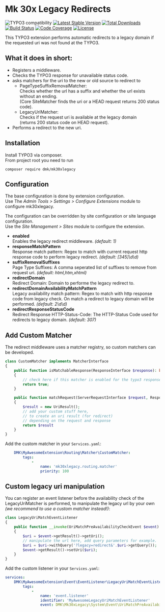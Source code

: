 Mk 30x Legacy Redirects
=======================

![TYPO3 compatibility](https://img.shields.io/badge/TYPO3-11.5-orange?maxAge=3600&style=flat-square&logo=typo3)
[![Latest Stable Version](https://img.shields.io/packagist/v/dmk/mk30xlegacy.svg?maxAge=3600&style=flat-square&logo=composer)](https://packagist.org/packages/dmk/mk30xlegacy)
[![Total Downloads](https://img.shields.io/packagist/dt/dmk/mk30xlegacy.svg?maxAge=3600&style=flat-square)](https://packagist.org/packages/dmk/mk30xlegacy)
[![Build Status](https://img.shields.io/github/actions/workflow/status/DMKEBUSINESSGMBH/typo3-mk30xlegacy/phpci.yml?maxAge=3600&style=flat-square&logo=github-actions)](https://github.com/DMKEBUSINESSGMBH/typo3-mk30xlegacy/actions?query=workflow%3A%22PHP+Checks%22)
[![Code Coverage](https://img.shields.io/badge/coverage-100%25-green?maxAge=3600&style=flat-square&logo=codecov)](https://github.com/DMKEBUSINESSGMBH/typo3-mk30xlegacy/actions?query=workflow%3A%22PHP+Checks%22)
[![License](https://img.shields.io/packagist/l/dmk/mk30xlegacy.svg?maxAge=3600&style=flat-square&logo=gnu)](https://packagist.org/packages/dmk/mk30xlegacy)

This TYPO3 extension performs automatic redirects to a legacy domain 
if the requested uri was not found at the TYPO3.

## What it does in short:

* Registers a middleware.
* Checks the TYPO3 response for unavailable status code.
* asks matchers for the uri to the new or old source to redirect to
  * PageTypeSuffixRemovalMatcher:   
    Checks whether the url has a suffix and whether the url exists without an ending.   
    (Core SiteMatcher finds the uri or a HEAD request returns 200 status code).
  * LegacyUriMatcher:   
    Checks if the request uri is available at the legacy domain   
    (returns 200 status code on HEAD request).
* Performs a redirect to the new uri.

## Installation

Install TYPO3 via composer.  
From project root you need to run

```
composer require dmk/mk30xlegacy
```

## Configuration

The base configuration is done by extension configuration.  
Use The _Admin Tools > Settings > Configure Extensions_ module to configure mk30xlegacy.

The configuration can be overridden by site configuration 
or site language configuration.  
Use the _Site Management > Sites_ module to configure the extension.

* **enabled**  
  Enables the legacy redirect middleware.
  _(default: 1)_
* **responseMatchPattern**  
  Response match pattern: 
  Regex to match with current request http response code 
  to perform legacy redirect.
  _(default: [345]\d\d)_
* **suffixRemovalSuffixes**  
  Page Type Suffixes: A comma seperated list of suffixes to remove from request uri.
  _(default: html,htm,xhtml)_
* **redirectDomain**  
  Redirect Domain: Domain to performe the legacy redirect to.
* **redirectDomainAvailabilityMatchPattern**  
  Legacy availability match pattern: 
  Regex to match with http response code from legacy check. 
  On match a redirect to legacy domain will be performed. 
  _(default: 2\d\d)_
* **redirectResponseStatusCode**  
  Redirect Response HTTP-Status-Code: 
  The HTTP-Status Code used for redirects to legacy domain.
  _(default: 307)_

## Add Custom Matcher

The redirect middleware uses a matcher registry, so custom matchers can be developed.

```php
class CustomMatcher implements MatcherInterface
{
    public function isMatchableResponse(ResponseInterface $response): bool
    {
        // check here if this matcher is enabled for the typo3 response!
        return true;
    }

    public function matchRequest(ServerRequestInterface $request, ResponseInterface $response): UriResult
    {
        $result = new UriResult();
        // add your custom stuff here,
        // to create an uri result (for redirect)
        // depending on the request and response
        return $result
    }
}
```
Add the custom matcher in your `Services.yaml`:
```yaml
    DMK\MyAwesomeExtension\Routing\Matcher\CustomMatcher:
        tags:
            -
                name: 'mk30xlegacy.routing.matcher'
                priority: 100
```

## Custom legacy uri manipulation

You can register an event listener before the availability check 
of the LegacyUriMatcher is performed, to manipulate the legacy url by your own
_(we recommend to use a custom matcher instead!)_:
```php
class LegacyUriMatchEventListener
{
    public function __invoke(UriMatchPreAvailabilityCheckEvent $event): void
    {
        $uri = $event->getResult()->getUri();
        // manipulate the url here, add query parameters for example.
        $uri = $uri->withQuery('?legacy=redirect&'.$uri->getQuery());
        $event->getResult()->setUri($uri);
    }
}
```
Add the custom listener in your `Services.yaml`:
```yaml
services:
    DMK\MyAwesomeExtension\Event\EventListener\LegacyUriMatchEventListener:
        tags:
            -
                name: 'event.listener'
                identifier: 'MyAwesomeLegacyUriMatchEventListener'
                event: DMK\Mk30xLegacy\System\Event\UriMatchPreAvailabilityCheckEvent
```
